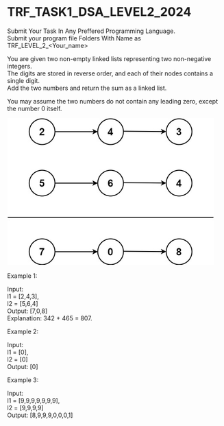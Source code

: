 # TRF_TASK1_DSA_LEVEL2_2024


Submit Your Task In Any Preffered Programming Language.  
Submit your program file Folders With Name as TRF_LEVEL_2_<Your_name>   

  
You are given two non-empty linked lists representing two non-negative integers.   
The digits are stored in reverse order, and each of their nodes contains a single digit.   
Add the two numbers and return the sum as a linked list.  

You may assume the two numbers do not contain any leading zero, except the number 0 itself.  

![image](addtwonumber1.jpg)

Example 1:

Input:   
l1 = [2,4,3],   
l2 = [5,6,4]  
Output: [7,0,8]  
Explanation: 342 + 465 = 807.  
  
Example 2:  
 
Input:  
l1 = [0],  
l2 = [0]  
Output: [0]  

Example 3:  

Input:  
l1 = [9,9,9,9,9,9,9],  
l2 = [9,9,9,9]  
Output: [8,9,9,9,0,0,0,1]  
